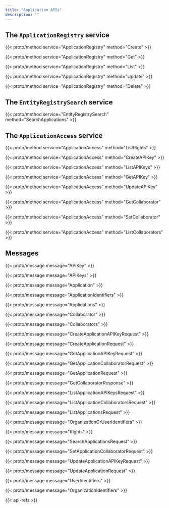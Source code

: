 ```yaml
---
title: "Application APIs"
description: ""
---
```


## The `ApplicationRegistry` service

{{< proto/method service="ApplicationRegistry" method="Create" >}}

{{< proto/method service="ApplicationRegistry" method="Get" >}}

{{< proto/method service="ApplicationRegistry" method="List" >}}

{{< proto/method service="ApplicationRegistry" method="Update" >}}

{{< proto/method service="ApplicationRegistry" method="Delete" >}}

## The `EntityRegistrySearch` service

{{< proto/method service="EntityRegistrySearch" method="SearchApplications" >}}

## The `ApplicationAccess` service

{{< proto/method service="ApplicationAccess" method="ListRights" >}}

{{< proto/method service="ApplicationAccess" method="CreateAPIKey" >}}

{{< proto/method service="ApplicationAccess" method="ListAPIKeys" >}}

{{< proto/method service="ApplicationAccess" method="GetAPIKey" >}}

{{< proto/method service="ApplicationAccess" method="UpdateAPIKey" >}}

{{< proto/method service="ApplicationAccess" method="GetCollaborator" >}}

{{< proto/method service="ApplicationAccess" method="SetCollaborator" >}}

{{< proto/method service="ApplicationAccess" method="ListCollaborators" >}}

## Messages

{{< proto/message message="APIKey" >}}

{{< proto/message message="APIKeys" >}}

{{< proto/message message="Application" >}}

{{< proto/message message="ApplicationIdentifiers" >}}

{{< proto/message message="Applications" >}}

{{< proto/message message="Collaborator" >}}

{{< proto/message message="Collaborators" >}}

{{< proto/message message="CreateApplicationAPIKeyRequest" >}}

{{< proto/message message="CreateApplicationRequest" >}}

{{< proto/message message="GetApplicationAPIKeyRequest" >}}

{{< proto/message message="GetApplicationCollaboratorRequest" >}}

{{< proto/message message="GetApplicationRequest" >}}

{{< proto/message message="GetCollaboratorResponse" >}}

{{< proto/message message="ListApplicationAPIKeysRequest" >}}

{{< proto/message message="ListApplicationCollaboratorsRequest" >}}

{{< proto/message message="ListApplicationsRequest" >}}

{{< proto/message message="OrganizationOrUserIdentifiers" >}}

{{< proto/message message="Rights" >}}

{{< proto/message message="SearchApplicationsRequest" >}}

{{< proto/message message="SetApplicationCollaboratorRequest" >}}

{{< proto/message message="UpdateApplicationAPIKeyRequest" >}}

{{< proto/message message="UpdateApplicationRequest" >}}

{{< proto/message message="UserIdentifiers" >}}

{{< proto/message message="OrganizationIdentifiers" >}}

{{< api-refs >}}
